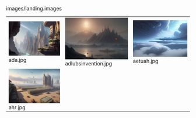 images/landing.images
<table>
	<tr>
		<td><img src="https://github.com/zuckung/endless-sky-plugins-graphics/blob/main/images/landing.images/ada.jpg?raw=true" width="200"><br>
ada.jpg</td>
		<td><img src="https://github.com/zuckung/endless-sky-plugins-graphics/blob/main/images/landing.images/adlubsinvention.jpg?raw=true" width="200"><br>
adlubsinvention.jpg</td>
		<td><img src="https://github.com/zuckung/endless-sky-plugins-graphics/blob/main/images/landing.images/aetuah.jpg?raw=true" width="200"><br>
aetuah.jpg</td>
	</tr>
	<tr>
		<td><img src="https://github.com/zuckung/endless-sky-plugins-graphics/blob/main/images/landing.images/ahr.jpg?raw=true" width="200"><br>
ahr.jpg</td>
		<td></td>
		<td></td>
	</tr>
</table>

